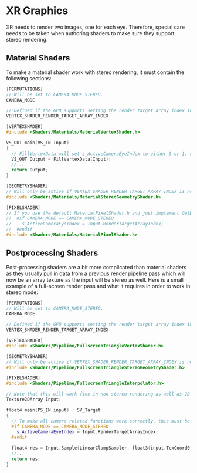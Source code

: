 # XR Graphics

XR needs to render two images, one for each eye. Therefore, special care needs to be taken when authoring shaders to make sure they support stereo rendering.

## Material Shaders

To make a material shader work with stereo rendering, it must contain the following sections:

```cpp
[PERMUTATIONS]
// Will be set to CAMERA_MODE_STEREO.
CAMERA_MODE

// Defined if the GPU supports setting the render target array index in the vertex shader. If not, a geometry shader will be used.
VERTEX_SHADER_RENDER_TARGET_ARRAY_INDEX

[VERTEXSHADER]
#include <Shaders/Materials/MaterialVertexShader.h>

VS_OUT main(VS_IN Input)
{
  // FillVertexData will set s_ActiveCameraEyeIndex to either 0 or 1. s_ActiveCameraEyeIndex is used in all camera related functions to pull in the correct eye projection / transform etc.
  VS_OUT Output = FillVertexData(Input);
  //...
  return Output;
}

[GEOMETRYSHADER]
// Will only be active if VERTEX_SHADER_RENDER_TARGET_ARRAY_INDEX is not supported.
#include <Shaders/Materials/MaterialStereoGeometryShader.h>

[PIXELSHADER]
// If you use the default MaterialPixelShader.h and just implement GetDiffuseColor() etc then all stereo rendering is done for you. If you write a custom pixel shader, you will need to add this at the start:
//  #if CAMERA_MODE == CAMERA_MODE_STEREO
//    s_ActiveCameraEyeIndex = Input.RenderTargetArrayIndex;
//  #endif
#include <Shaders/Materials/MaterialPixelShader.h>

```

## Postprocessing Shaders

Post-processing shaders are a bit more complicated than material shaders as they usually pull in data from a previous render pipeline pass which will now be an array texture as the input will be stereo as well. Here is a small example of a full-screen render pass and what it requires in order to work in stereo mode:

```cpp
[PERMUTATIONS]
// Will be set to CAMERA_MODE_STEREO.
CAMERA_MODE

// Defined if the GPU supports setting the render target array index in the vertex shader. If not, a geometry shader will be used.
VERTEX_SHADER_RENDER_TARGET_ARRAY_INDEX

[VERTEXSHADER]
#include <Shaders/Pipeline/FullscreenTriangleVertexShader.h>

[GEOMETRYSHADER]
// Will only be active if VERTEX_SHADER_RENDER_TARGET_ARRAY_INDEX is not supported.
#include <Shaders/Pipeline/FullscreenTriangleStereoGeometryShader.h>

[PIXELSHADER]
#include <Shaders/Pipeline/FullscreenTriangleInterpolator.h>

// Note that this will work fine in non-stereo rendering as well as 2D textures are just 2D-array texture with very few slices.
Texture2DArray Input;

float4 main(PS_IN input) : SV_Target
{
  // To make all camera related functions work correctly, this must be called at the very start to define the right eye.
  #if CAMERA_MODE == CAMERA_MODE_STEREO
    s_ActiveCameraEyeIndex = Input.RenderTargetArrayIndex;
  #endif

  float4 res = Input.Sample(LinearClampSampler, float3(input.TexCoord0, s_ActiveCameraEyeIndex));
  //...
  return res;
}
```